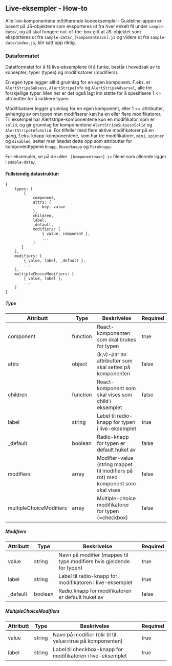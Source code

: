 ## Live-eksempler - How-to

Alle live-komponentene m/tilhørende kodeeksempler i Guideline-appen er basert på 
JS-objektene som eksporteres ut fra hver enkelt fil under ```sample-data/```, og alt skal fungere
out-of-the-box gitt at JS-objektet som eksporteres ut fra ```sample-data/_[komponentnavn].js``` 
og videre ut fra ```sample-data/index.js```, blir satt opp riktig.
 
 
### Dataformatet

Datatformatet for å få live-eksemplene til å funke, består i hovedsak av to konsepter;
typer (types) og modifikatorer (modifiers). 

En egen type legger alltid grunnlag for en egen komponent. F.eks. er ```AlertStripeSuksess```,
```AlertStripeInfo``` og ```AlertStripeAdvarsel```, alle tre forskjellige typer. Men her er det også
lagt inn støtte for å spesifisere 1 <= attributter for å indikere typen.   
 
Modifikatorer legger grunnlag for en egen komponent, eller 1 <= attributter, avhengig av om 
typen man modifiserer kan ha en eller flere modifikatorer. Til eksempel har Alertstripe-komponentene
kun en modifikator, som er ```solid```, og gir grunnlag for komponentene ```AlertStripeSuksessSolid```
og ```AlertStripeInfoSolid```. For tilfeller med flere aktive modifikatorer på en gang, f.eks. knapp-komponentene, som har
tre modifikatorer, ```mini```, ```spinner``` og ```disabled```, setter man istedet dette opp
som attributter for komponenttypene ```Knapp```, ```Hovedknapp``` og ```Fareknapp```. 

For eksempler, se på de ulike ```_[komponentnavn].js``` filene som allerede ligger i ```sample-data/```. 

#### Fullstendig datastruktur:

```
{
    types: [
        {
            component,
            attrs: {
                key: value
            },
            children,
            label,
            _default,
            modifiers: [
                { value, component },
                ...
            ]
       }
    ],
    modifiers: [
        { value, label, _default },
        ...
    ],
    multipleChoiceModifiers: [
        { value, label },
        ...
    ]
}

```

##### Type
| Attributt                | Type     | Beskrivelse                                                                      | Required |
| ------------------------ | -------- | ---------------------------------------------------------------------------------| -------- |
| component                | function | React-komponenten som skal brukes for typen                                      | true     |
| attrs                    | object   | (k,v)-par av attributter som skal settes på komponenten                          | false    |
| children                 | function | React-komponent som skal vises som child i eksemplet                             | false    |
| label                    | string   | Label til radio-knapp for typen i live-eksemplet                                 | true     |
| _default                 | boolean  | Radio-knapp for typen er default huket av                                        | false    |
| modifiers                | array    | Modifier-value (string mappet til modifiers på rot) med komponent som skal vises | false    |
| multipleChoiceModifiers  | array    | Multiple-choice modifikatorer for typen (=checkbox)                              | false    |

##### Modifiers
| Attributt                | Type     | Beskrivelse                                                           | Required |
| ------------------------ | -------- | --------------------------------------------------------------------- | -------- |
| value                    | string   | Navn på modifier (mappes til type.modifiers hvis gjeldende for typen) | true     |
| label                    | string   | Label til radio-knapp for modifikatoren i live-eksemplet              | true     |
| _default                 | boolean  | Radio.knapp for modifikatoren er default huket av                     | false    |


##### MultipleChoiceModifiers
| Attributt                | Type     | Beskrivelse                                                 | Required |
| ------------------------ | -------- | ----------------------------------------------------------- | -------- |
| value                    | string   | Navn på modifier (blir til til value=true på komponenten)   | true     |
| label                    | string   | Label til checkbox-knapp for modifikatoren i live-eksemplet | true     |
